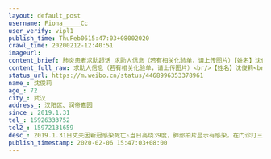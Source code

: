 ```yaml
---
layout: default_post
username: Fiona_____Cc
user_verify: vipl1
publish_time: ThuFeb0615:47:03+08002020
crawl_time: 20200212-12:40:51
imageurl: 
content_brief: 肺炎患者求助超话 求助人信息（若有相关化验单，请上传图片）【姓名】沈俊莉【年龄】72【所在城市】武汉【所在小区、社区】汉阳区、润帝嘉园【患病时间】2019.1.31【联系方式】15926333752【其他紧急联系人】15972131659【病情描述】 2019.1.31日丈夫因新冠感染死亡⚠️   当日高烧39度， ...全文
content_full_raw: 求助人信息（若有相关化验单，请上传图片）<br/>【姓名】沈俊莉<br/>【年龄】72<br/>【所在城市】武汉<br/>【所在小区、社区】汉阳区、润帝嘉园<br/>【患病时间】2019.1.31<br/>【联系方式】15926333752<br/>【其他紧急联系人】15972131659<br/>【病情描述】2019.1.31日丈夫因新冠感染死亡⚠️<br/>当日高烧39度，肺部拍片显示有感染，在门诊打三天针，体温时高时低，乏力不能下床<br/>2.5号要求转入武汉隔离点集中隔离，2.6号早出现气短、胸闷、咳嗽有血丝，在隔离点被120送至武汉市第五医院<br/>重点⚠️：现在一个人在医院，因未做核酸检测，不能算确诊病例，不能收治入院<br/>求助：5天前丧夫，在病床前贴身照顾10天，现所有症状均有，只因无法确诊，这是在医院等死吗……<br/>家中已病亡一个，难道这是下一个？<br/>120、社区、隔离点、市长热线全部打过N次，均为推拖……<br/>一床难求……请大家帮我顶<br/>求助……求肋……
status_url: https://m.weibo.cn/status/4468996353378961
name_: 沈俊莉
age_: 72
city_: 武汉
address_: 汉阳区、润帝嘉园
since_: 2019.1.31
tel_: 15926333752
tel2_: 15972131659
desc_: 2019.1.31日丈夫因新冠感染死亡⚠️当日高烧39度，肺部拍片显示有感染，在门诊打三天针，体温时高时低，乏力不能下床2.5号要求转入武汉隔离点集中隔离，2.6号早出现气短、胸闷、咳嗽有血丝，在隔离点被120送至武汉市第五医院重点⚠️现在一个人在医院，因未做核酸检测，不能算确诊病例，不能收治入院求助5天前丧夫，在病床前贴身照顾10天，现所有症状均有，只因无法确诊，这是在医院等死吗……家中已病亡一个，难道这是下一个？120、社区、隔离点、市长热线全部打过N次，均为推拖……一床难求……请大家帮我顶求助……求肋……
publish_timestamp: 2020-02-06 15:47:03+08:00
---
```


